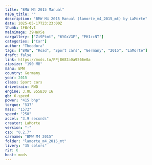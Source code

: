 ```yaml
---
title: "BMW M4 2015 Manual"
m18a_title: ""
description: "BMW M4 2015 Manual (lamorte_m4_2015_mt) by LaMorte"
date: 2025-05-17T23:23:00Z
thumb: tFBr4vt
mainimage: 39HaX5e
cargallery: ["Zi9Ptmt", "6YGxVGF", "PH1zcNT"]
categories: ["Car"]
author: "Theodora"
tags: ["BMW", "Road", "Sport cars", "Germany", "2015", "LaMorte"]
draft: false
link: https://mods.to/PPj8682a0a9566e0a
zipsize: "190 MB"
manu: BMW
country: Germany
year: 2015
class: Sport cars
drivetrain: RWD
engine: 3.0L S55B30 I6
gb: 6-speed
power: "415 bhp"
torque: "537"
mass: "1572"
speed: "250"
accel: "3.9 seconds"
creator: LaMorte
version: "-"
csp: "0.2.7"
carname: "BMW M4 2015"
folder: "lamorte_m4_2015_mt"
livery: "35 colors"
r2r: 0
host: mods
---
```

